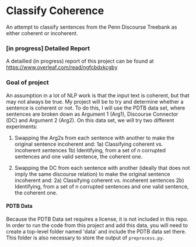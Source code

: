 # Classify Coherence
An attempt to classify sentences from the Penn Discourse Treebank as either coherent or incoherent. 

### [in progress] Detailed Report
A detailled (in progress) report of this project can be found at https://www.overleaf.com/read/ngfcbdxkcgby

### Goal of project
An assumption in a lot of NLP work is that the input text is coherent, but that may not always be true. My project will be to try and determine whether a sentence is coherent or not. To do this, I will use the PDTB data set, where sentences are broken down as Argument 1 (Arg1), Discourse Connector (DC) and Argument 2 (Arg2). On this data set, we will try two different experiments:

1) Swapping the Arg2s from each sentence with another to make the original sentence incoherent and:
  1a) Classifying coherent vs. incoherent sentences 
  1b) Identifying, from a set of n corrupted sentences and one valid sentence, the coherent one.

2) Swapping the DC from each sentence with another (ideally that does not imply the same discourse relation) to make the original sentence incoherent and:
  2a)  Classifying coherent vs. incoherent sentences 
  2b) Identifying, from a set of n corrupted sentences and one valid sentence, the coherent one.

#### PDTB Data
Because the PDTB Data set requires a license, it is not included in this repo. In order to run the code from this project and add this data, you will need to create a top-level folder named 'data' and include the PDTB data set there. This folder is also necessary to store the output of `preprocess.py`.

